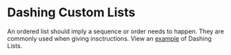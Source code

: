 # Dashing Custom Lists
An ordered list should imply a sequence or order needs to happen. They are commonly used when giving insctructions. View an [example](http://dashframework.github.io/dashing//example/templates/footer/fixed-footer.html) of Dashing Lists.
